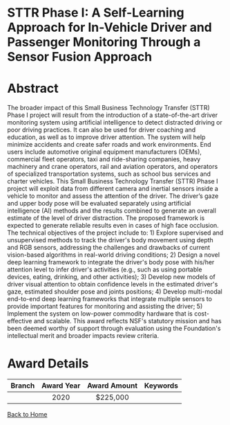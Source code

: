 
STTR Phase I: A Self-Learning Approach for In-Vehicle Driver and Passenger Monitoring Through a Sensor Fusion Approach
======================================================================================================================

# Abstract


The broader impact of this Small Business Technology Transfer (STTR) Phase I project will result from the introduction of a state-of-the-art driver monitoring system using artificial intelligence to detect distracted driving or poor driving practices. It can also be used for driver coaching and education, as well as to improve driver attention. The system will help minimize accidents and create safer roads and work environments. End users include automotive original equipment manufacturers (OEMs), commercial fleet operators, taxi and ride-sharing companies, heavy machinery and crane operators, rail and aviation operators, and operators of specialized transportation systems, such as school bus services and charter vehicles. This Small Business Technology Transfer (STTR) Phase I project will exploit data from different camera and inertial sensors inside a vehicle to monitor and assess the attention of the driver. The driver’s gaze and upper body pose will be evaluated separately using artificial intelligence (AI) methods and the results combined to generate an overall estimate of the level of driver distraction. The proposed framework is expected to generate reliable results even in cases of high face occlusion. The technical objectives of the project include to: 1) Explore supervised and unsupervised methods to track the driver's body movement using depth and RGB sensors, addressing the challenges and drawbacks of current vision-based algorithms in real-world driving conditions; 2) Design a novel deep learning framework to integrate the driver's body pose with his/her attention level to infer driver's activities (e.g., such as using portable devices, eating, drinking, and other activities); 3) Develop new models of driver visual attention to obtain confidence levels in the estimated driver's gaze, estimated shoulder pose and joints positions; 4) Develop multi-modal end-to-end deep learning frameworks that integrate multiple sensors to provide important features for monitoring and assisting the driver; 5) Implement the system on low-power commodity hardware that is cost-effective and scalable. This award reflects NSF's statutory mission and has been deemed worthy of support through evaluation using the Foundation's intellectual merit and broader impacts review criteria.  

# Award Details

|Branch|Award Year|Award Amount|Keywords|
| :---: | :---: | :---: | :---: |
||2020|$225,000||
  
  


[Back to Home](https://github.com/chrischow/dod_sbir_awards/JT/#569)